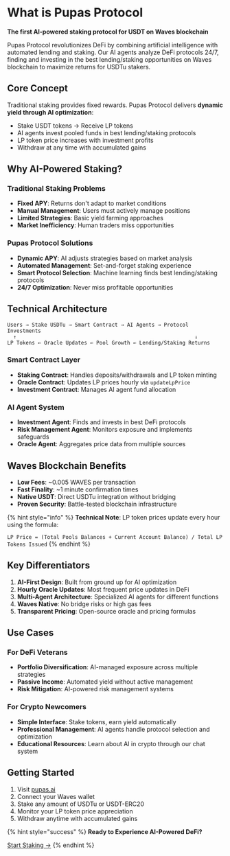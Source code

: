 # What is Pupas Protocol

**The first AI-powered staking protocol for USDT on Waves blockchain**

Pupas Protocol revolutionizes DeFi by combining artificial intelligence with automated lending and staking. Our AI agents analyze DeFi protocols 24/7, finding and investing in the best lending/staking opportunities on Waves blockchain to maximize returns for USDTu stakers.

## Core Concept

Traditional staking provides fixed rewards. Pupas Protocol delivers **dynamic yield through AI optimization**:

* Stake USDT tokens → Receive LP tokens
* AI agents invest pooled funds in best lending/staking protocols
* LP token price increases with investment profits
* Withdraw at any time with accumulated gains

## Why AI-Powered Staking?

### Traditional Staking Problems

* **Fixed APY**: Returns don't adapt to market conditions
* **Manual Management**: Users must actively manage positions
* **Limited Strategies**: Basic yield farming approaches
* **Market Inefficiency**: Human traders miss opportunities

### Pupas Protocol Solutions

* **Dynamic APY**: AI adjusts strategies based on market analysis
* **Automated Management**: Set-and-forget staking experience
* **Smart Protocol Selection**: Machine learning finds best lending/staking protocols
* **24/7 Optimization**: Never miss profitable opportunities

## Technical Architecture

```
Users → Stake USDTu → Smart Contract → AI Agents → Protocol Investments
  ↑                                                          ↓
LP Tokens ← Oracle Updates ← Pool Growth ← Lending/Staking Returns
```

### Smart Contract Layer

* **Staking Contract**: Handles deposits/withdrawals and LP token minting
* **Oracle Contract**: Updates LP prices hourly via `updateLpPrice`
* **Investment Contract**: Manages AI agent fund allocation

### AI Agent System

* **Investment Agent**: Finds and invests in best DeFi protocols
* **Risk Management Agent**: Monitors exposure and implements safeguards
* **Oracle Agent**: Aggregates price data from multiple sources

## Waves Blockchain Benefits

* **Low Fees**: \~0.005 WAVES per transaction
* **Fast Finality**: \~1 minute confirmation times
* **Native USDT**: Direct USDTu integration without bridging
* **Proven Security**: Battle-tested blockchain infrastructure

{% hint style="info" %}
**Technical Note**: LP token prices update every hour using the formula:

`LP Price = (Total Pools Balances + Current Account Balance) / Total LP Tokens Issued`
{% endhint %}

## Key Differentiators

1. **AI-First Design**: Built from ground up for AI optimization
2. **Hourly Oracle Updates**: Most frequent price updates in DeFi
3. **Multi-Agent Architecture**: Specialized AI agents for different functions
4. **Waves Native**: No bridge risks or high gas fees
5. **Transparent Pricing**: Open-source oracle and pricing formulas

## Use Cases

### For DeFi Veterans

* **Portfolio Diversification**: AI-managed exposure across multiple strategies
* **Passive Income**: Automated yield without active management
* **Risk Mitigation**: AI-powered risk management systems

### For Crypto Newcomers

* **Simple Interface**: Stake tokens, earn yield automatically
* **Professional Management**: AI agents handle protocol selection and optimization
* **Educational Resources**: Learn about AI in crypto through our chat system

## Getting Started

1. Visit [pupas.ai](https://pupas.ai)
2. Connect your Waves wallet
3. Stake any amount of USDTu or USDT-ERC20
4. Monitor your LP token price appreciation
5. Withdraw anytime with accumulated gains

{% hint style="success" %}
**Ready to Experience AI-Powered DeFi?**

[Start Staking →](https://pupas.ai/staking)
{% endhint %}
